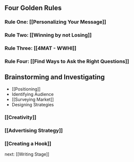 ## Four Golden Rules
### Rule One: [[Personalizing Your Message]]

### Rule Two: [[Winning by not Losing]]

### Rule Three: [[4MAT - WWHI]]

### Rule Four: [[Find Ways to Ask the Right Questions]]

## Brainstorming and Investigating
- [[Positioning]]
- Identifying Audience
- [[Surveying Market]]
- Designing Strategies

### [[Creativity]]

### [[Advertising Strategy]]

### [[Creating a Hook]]

next: [[Writing Stage]]


